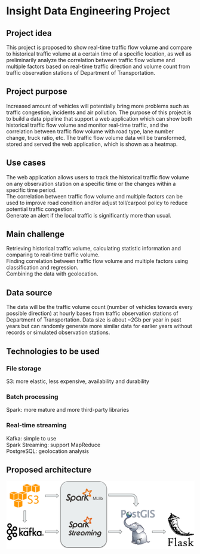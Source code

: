 # Insight Data Engineering Project
## Project idea
This project is proposed to show real-time traffic flow volume and compare to historical traffic volume at a certain time of a specific location, as well as preliminarily analyze the correlation between traffic flow volume and multiple factors based on real-time traffic direction and volume count from traffic observation stations of Department of Transportation.
## Project purpose
Increased amount of vehicles will potentially bring more problems such as traffic congestion, incidents and air pollution. The purpose of this project is to build a data pipeline that support a web application which can show both historical traffic flow volume and monitor real-time traffic, and the correlation between traffic flow volume with road type, lane number change, truck ratio, etc. The traffic flow volume data will be transformed, stored and served the web application, which is shown as a heatmap.
## Use cases
The web application allows users to track the historical traffic flow volume on any observation station on a specific time or the changes within a specific time period.<br>
The correlation between traffic flow volume and multiple factors can be used to improve road condition and/or adjust toll/carpool policy to reduce potential traffic congestion.<br>
Generate an alert if the local traffic is significantly more than usual.
## Main challenge
Retrieving historical traffic volume, calculating statistic information and comparing to real-time traffic volume.<br>
Finding correlation between traffic flow volume and multiple factors using classification and regression.<br>
Combining the data with geolocation.
## Data source
The data will be the traffic volume count (number of vehicles towards every possible direction) at hourly bases from traffic observation stations of Department of Transportation. Data size is about ~2Gb per year in past years but can randomly generate more similar data for earlier years without records or simulated observation stations.<br>
## Technologies to be used
### File storage
S3: more elastic, less expensive, availability and durability
### Batch processing
Spark: more mature and more third-party libraries
### Real-time streaming
Kafka: simple to use<br>
Spark Streaming: support MapReduce<br>
PostgreSQL: geolocation analysis
## Proposed architecture
![image](https://raw.githubusercontent.com/YIZHUSTC/InsightDE/master/architecture.png)

